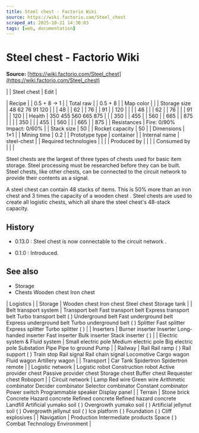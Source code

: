 ```yaml
---
title: Steel chest - Factorio Wiki
source: https://wiki.factorio.com/Steel_chest
scraped_at: 2025-10-21 14:30:03
tags: [web, documentation]
---
```


# Steel chest - Factorio Wiki

**Source:** [https://wiki.factorio.com/Steel_chest](https://wiki.factorio.com/Steel_chest)


|  | Steel chest | Edit |

| Recipe |
| 0.5 + 8 → 1 |
| Total raw |
| 0.5 + 8 |
| Map color |  |
| Storage size | 48 62 76 91 120 |  |  | 48 |  | 62 |  | 76 |  | 91 |  | 120 |
|  |  | 48 |
|  | 62 |  | 76 |
|  | 91 |  | 120 |
| Health | 350 455 560 665 875 |  |  | 350 |  | 455 |  | 560 |  | 665 |  | 875 |
|  |  | 350 |
|  | 455 |  | 560 |
|  | 665 |  | 875 |
| Resistances | Fire: 0/90% Impact: 0/60% |
| Stack size | 50 |
| Rocket capacity | 50 |
| Dimensions | 1×1 |
| Mining time | 0.2 |
| Prototype type | container |
| Internal name | steel-chest |
| Required technologies |
|  |
| Produced by |
|  |
| Consumed by |
|  |

Steel chests are the largest of three types of chests used for basic item storage. Steel processing must be researched before they can be built. Steel chests, like other chests, can be connected to the circuit network to provide their contents as a signal.

A steel chest can contain 48 stacks of items. This is 50% more than an iron chest and 3 times the capacity of a wooden chest . Steel chests are used to create all logistic chests, which all share the steel chest's 48-stack capacity.

## History

- 0.13.0 : Steel chest is now connectable to the circuit network .

- 0.1.0 : Introduced.

## See also

- Storage
- Chests Wooden chest Iron chest

| Logistics |
| Storage | Wooden chest Iron chest Steel chest Storage tank |
| Belt transport system | Transport belt Fast transport belt Express transport belt Turbo transport belt ( ) Underground belt Fast underground belt Express underground belt Turbo underground belt ( ) Splitter Fast splitter Express splitter Turbo splitter ( ) |
| Inserters | Burner inserter Inserter Long-handed inserter Fast inserter Bulk inserter Stack inserter ( ) |
| Electric system & Fluid system | Small electric pole Medium electric pole Big electric pole Substation Pipe Pipe to ground Pump |
| Railway | Rail Rail ramp ( ) Rail support ( ) Train stop Rail signal Rail chain signal Locomotive Cargo wagon Fluid wagon Artillery wagon |
| Transport | Car Tank Spidertron Spidertron remote |
| Logistic network | Logistic robot Construction robot Active provider chest Passive provider chest Storage chest Buffer chest Requester chest Roboport |
| Circuit network | Lamp Red wire Green wire Arithmetic combinator Decider combinator Selector combinator Constant combinator Power switch Programmable speaker Display panel |
| Terrain | Stone brick Concrete Hazard concrete Refined concrete Refined hazard concrete Landfill Artificial yumako soil ( ) Overgrowth yumako soil ( ) Artificial jellynut soil ( ) Overgrowth jellynut soil ( ) Ice platform ( ) Foundation ( ) Cliff explosives |
| Navigation | Production Intermediate products Space ( ) Combat Technology Environment |

